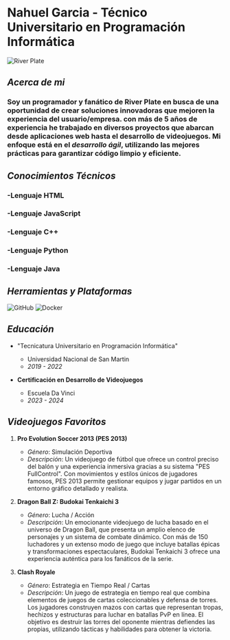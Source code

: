 # **Nahuel Garcia - Técnico Universitario en Programación Informática**

![River Plate](https://i.ytimg.com/vi/-HJFj6mXCuU/maxresdefault.jpg)


## _**Acerca de mi**_

### Soy un programador y fanático de River Plate en busca de una oportunidad de crear soluciones innovadoras que mejoren la experiencia del usuario/empresa. con más de **5 años de experiencia** he trabajado en diversos proyectos que abarcan desde aplicaciones web hasta el desarrollo de videojuegos. Mi enfoque está en el _desarrollo ágil_, utilizando las mejores prácticas para garantizar código limpio y eficiente.


## _**Conocimientos Técnicos**_

### -Lenguaje HTML

### -Lenguaje JavaScript

### -Lenguaje C++

### -Lenguaje Python

### -Lenguaje Java


## _**Herramientas y Plataformas**_
 
![GitHub](https://img.shields.io/badge/GitHub-100000?style=for-the-badge&logo=github&logoColor=white)
![Docker](https://img.shields.io/badge/Docker-2CA5E0?style=for-the-badge&logo=docker&logoColor=white)


## _**Educación**_

- "Tecnicatura Universitario en Programación Informática"
  - Universidad Nacional de San Martin
  - _2019 - 2022_

- **Certificación en Desarrollo de Videojuegos**
  - Escuela Da Vinci
  - _2023 - 2024_



## _**Videojuegos Favoritos**_

1. **Pro Evolution Soccer 2013 (PES 2013)**
   - _Género_: Simulación Deportiva
   - _Descripción_: Un videojuego de fútbol que ofrece un control preciso del balón y una experiencia inmersiva gracias a su sistema "PES FullControl". Con movimientos      y estilos únicos de jugadores famosos, PES 2013 permite gestionar equipos y jugar partidos en un entorno gráfico detallado y realista.


2. **Dragon Ball Z: Budokai Tenkaichi 3**
   - _Género_: Lucha / Acción
   - _Descripción_: Un emocionante videojuego de lucha basado en el universo de Dragon Ball, que presenta un amplio elenco de personajes y un sistema de combate dinámico. Con más de 150 luchadores y un extenso modo de juego que incluye batallas épicas y transformaciones espectaculares, Budokai Tenkaichi 3 ofrece una experiencia auténtica para los fanáticos de la serie.

3. **Clash Royale**
   - _Género_: Estrategia en Tiempo Real / Cartas
   - _Descripción_: Un juego de estrategia en tiempo real que combina elementos de juegos de cartas coleccionables y defensa de torres. Los jugadores construyen mazos con cartas que representan tropas, hechizos y estructuras para luchar en batallas PvP en línea. El objetivo es destruir las torres del oponente mientras defiendes las propias, utilizando tácticas y habilidades para obtener la victoria.




 

